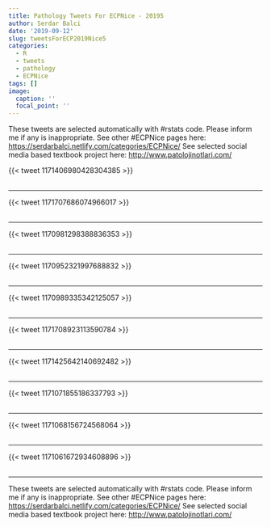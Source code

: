 ```yaml
---
title: Pathology Tweets For ECPNice - 20195
author: Serdar Balci
date: '2019-09-12'
slug: tweetsForECP2019Nice5
categories:
  - R
  - tweets
  - pathology
  - ECPNice
tags: []
image:
  caption: ''
  focal_point: ''
---
```



These tweets are selected automatically with #rstats code. Please inform me if any is inappropriate.
See other #ECPNice pages here: https://serdarbalci.netlify.com/categories/ECPNice/ 
See selected social media based textbook project here: http://www.patolojinotlari.com/

{{< tweet 1171406980428304385 >}}
<br>
<br>
<hr>
{{< tweet 1171707686074966017 >}}
<br>
<br>
<hr>
{{< tweet 1170981298388836353 >}}
<br>
<br>
<hr>
{{< tweet 1170952321997688832 >}}
<br>
<br>
<hr>
{{< tweet 1170989335342125057 >}}
<br>
<br>
<hr>
{{< tweet 1171708923113590784 >}}
<br>
<br>
<hr>
{{< tweet 1171425642140692482 >}}
<br>
<br>
<hr>
{{< tweet 1171071855186337793 >}}
<br>
<br>
<hr>
{{< tweet 1171068156724568064 >}}
<br>
<br>
<hr>
{{< tweet 1171061672934608896 >}}
<br>
<br>
<hr>


These tweets are selected automatically with #rstats code. Please inform me if any is inappropriate.
See other #ECPNice pages here: https://serdarbalci.netlify.com/categories/ECPNice/ 
See selected social media based textbook project here: http://www.patolojinotlari.com/

